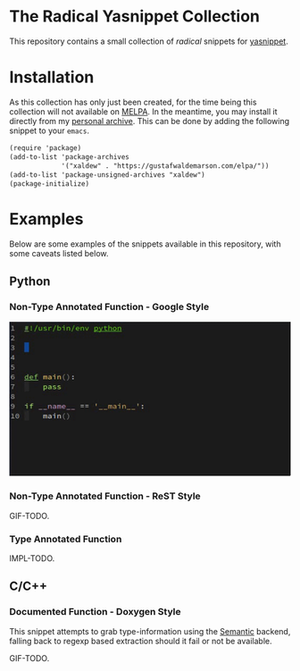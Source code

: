 # The Radical Yasnippet Collection

This repository contains a small collection of *radical* snippets for
[yasnippet](https://github.com/joaotavora/yasnippet).


# Installation

As this collection has only just been created, for the time being this
collection will not available on [MELPA](https://melpa.org/). In the meantime,
you may install it directly from my [personal
archive](https://gustafwaldemarson.com/elpa/). This can be done by adding the
following snippet to your `emacs`.


```emacs-lisp
(require 'package)
(add-to-list 'package-archives
             '("xaldew" . "https://gustafwaldemarson.com/elpa/"))
(add-to-list 'package-unsigned-archives "xaldew")
(package-initialize)
```

# Examples

Below are some examples of the snippets available in this repository, with some
caveats listed below.

## Python

### Non-Type Annotated Function - Google Style

![Google Python Style](./img/fn_google_docstring.gif)

### Non-Type Annotated Function - ReST Style

GIF-TODO.

### Type Annotated Function

IMPL-TODO.

## C/C++

### Documented Function - Doxygen Style

This snippet attempts to grab type-information using the
[Semantic](https://www.gnu.org/software/emacs/manual/html_node/emacs/Semantic.html)
backend, falling back to regexp based extraction should it fail or not be
available.

GIF-TODO.

